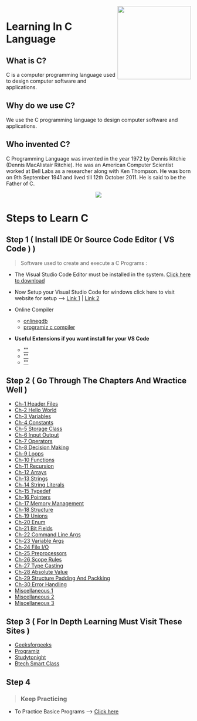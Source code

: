 <img src="https://github.com/abhayanigam/Learning_In_C_Language/blob/main/c.png" align="right" width="200" align="right" />

# Learning In C Language

## What is C?
C is a computer programming language used to design computer software and applications.

## Why do we use C?
We use the C programming language to design computer software and applications.

## Who invented C?
C Programming Language was invented in the year 1972 by Dennis Ritchie (Dennis MacAlistair Ritchie). He was an American Computer Scientist worked at Bell Labs as a researcher along with Ken Thompson. He was born on 9th September 1941 and lived till 12th October 2011. He is said to be the Father of C.

<div align="center">
<img src="https://github.com/abhayanigam/Learning_In_C_Language/blob/main/DennisRitchie.png"/>
</div>

# Steps to Learn C
## Step 1 ( Install IDE Or Source Code Editor ( VS Code ) )
> Software used to create and execute a C Programs :
- The Visual Studio Code Editor must be installed in the system.  [Click here to download ](https://visualstudio.microsoft.com/downloads/)
- Now Setup your Visual Studio Code for windows click here to visit website for setup --> [Link 1](https://www.javatpoint.com/how-to-run-a-c-program-in-visual-studio-code) |   [Link 2](https://ludwiguer.medium.com/configure-visual-studio-code-to-compile-and-run-c-c-3cef24b4f690) 

- Online Compiler
    - [onlinegdb](https://www.onlinegdb.com/)
    - [programiz c compiler](https://www.programiz.com/c-programming/online-compiler/)

- **Useful Extensions if you want install for your VS Code**
    - [""]()
    - [""]()
    - [""]()

## Step 2 ( Go Through The Chapters And Wractice Well )
   - [Ch-1 Header Files](https://github.com/abhayanigam/Learning_In_C_Language/tree/main/Chapters_In_C/Ch_1_HeaderFiles)
   - [Ch-2 Hello World](https://github.com/abhayanigam/Learning_In_C_Language/tree/main/Chapters_In_C/Ch_2_HelloWorld)
   - [Ch-3 Variables](https://github.com/abhayanigam/Learning_In_C_Language/tree/main/Chapters_In_C/Ch_3_Variables)
   - [Ch-4 Constants](https://github.com/abhayanigam/Learning_In_C_Language/tree/main/Chapters_In_C/Ch_4_Constants)
   - [Ch-5 Storage Class](https://github.com/abhayanigam/Learning_In_C_Language/tree/main/Chapters_In_C/Ch_5_StorageClass)
   - [Ch-6 Input Output](https://github.com/abhayanigam/Learning_In_C_Language/tree/main/Chapters_In_C/Ch_6_InputOutput)
   - [Ch-7 Operators](https://github.com/abhayanigam/Learning_In_C_Language/tree/main/Chapters_In_C/Ch_7_Operators)
   - [Ch-8 Decision Making](https://github.com/abhayanigam/Learning_In_C_Language/tree/main/Chapters_In_C/Ch_8_DecisionMaking)
   - [Ch-9 Loops](https://github.com/abhayanigam/Learning_In_C_Language/tree/main/Chapters_In_C/Ch_9_Loops)
   - [Ch-10 Functions](https://github.com/abhayanigam/Learning_In_C_Language/tree/main/Chapters_In_C/Ch_10_Functions)
   - [Ch-11 Recursion](https://github.com/abhayanigam/Learning_In_C_Language/tree/main/Chapters_In_C/Ch_11_Recursion)
   - [Ch-12 Arrays](https://github.com/abhayanigam/Learning_In_C_Language/tree/main/Chapters_In_C/Ch_12_Arrays)
   - [Ch-13 Strings](https://github.com/abhayanigam/Learning_In_C_Language/tree/main/Chapters_In_C/Ch_13_Strings)
   - [Ch-14 String Literals](https://github.com/abhayanigam/Learning_In_C_Language/tree/main/Chapters_In_C/Ch_14_StringLiterals)
   - [Ch-15 Typedef](https://github.com/abhayanigam/Learning_In_C_Language/tree/main/Chapters_In_C/Ch_15_Typedef)
   - [Ch-16 Pointers](https://github.com/abhayanigam/Learning_In_C_Language/tree/main/Chapters_In_C/Ch_16_Pointers)
   - [Ch-17 Memory Management](https://github.com/abhayanigam/Learning_In_C_Language/tree/main/Chapters_In_C/Ch_17_MemoryManagement)
   - [Ch-18 Structure](https://github.com/abhayanigam/Learning_In_C_Language/tree/main/Chapters_In_C/Ch_18_Structure)
   - [Ch-19 Unions](https://github.com/abhayanigam/Learning_In_C_Language/tree/main/Chapters_In_C/Ch_19_Unions)
   - [Ch-20 Enum](https://github.com/abhayanigam/Learning_In_C_Language/tree/main/Chapters_In_C/Ch_20_enum)
   - [Ch-21 Bit Fields](https://github.com/abhayanigam/Learning_In_C_Language/tree/main/Chapters_In_C/Ch_21_BitFields)
   - [Ch-22 Command Line Args](https://github.com/abhayanigam/Learning_In_C_Language/tree/main/Chapters_In_C/Ch_22_CommandLineArgs)
   - [Ch-23 Variable Args](https://github.com/abhayanigam/Learning_In_C_Language/tree/main/Chapters_In_C/Ch_23_VariableArgument)
   - [Ch-24 File I/O](https://github.com/abhayanigam/Learning_In_C_Language/tree/main/Chapters_In_C/Ch_24_FileIO)
   - [Ch-25 Preprocessors](https://github.com/abhayanigam/Learning_In_C_Language/tree/main/Chapters_In_C/Ch_25_Preprocessors)
   - [Ch-26 Scope Rules](https://github.com/abhayanigam/Learning_In_C_Language/tree/main/Chapters_In_C/Ch_26_ScopeRules)
   - [Ch-27 Type Casting](https://github.com/abhayanigam/Learning_In_C_Language/tree/main/Chapters_In_C/Ch_27_TypeCasting)
   - [Ch-28 Absolute Value](https://github.com/abhayanigam/Learning_In_C_Language/tree/main/Chapters_In_C/Ch_28_Absolute_Value)
   - [Ch-29 Structure Padding And Packking](https://github.com/abhayanigam/Learning_In_C_Language/tree/main/Chapters_In_C/Ch_29_Structure_padding_and_packking)
   - [Ch-30 Error Handling](https://github.com/abhayanigam/Learning_In_C_Language/tree/main/Chapters_In_C/Ch_30_ErrorHandling)
   - [Miscellaneous 1](https://github.com/abhayanigam/Learning_In_C_Language/tree/main/Chapters_In_C/EscapeSequence)
   - [Miscellaneous 2](https://github.com/abhayanigam/Learning_In_C_Language/tree/main/Chapters_In_C/Floating-PointTypes)
   - [Miscellaneous 3](https://github.com/abhayanigam/Learning_In_C_Language/tree/main/Chapters_In_C/IntegerTypes)

## Step 3 ( For In Depth Learning Must Visit These Sites )
   - [Geeksforgeeks](https://www.geeksforgeeks.org/c-programming-language/)
   - [Programiz](https://www.programiz.com/c-programming)
   - [Studytonight](https://www.studytonight.com/c/)
   - [Btech Smart Class](http://www.btechsmartclass.com/c_programming/introduction-to-c-programming.html)
   
## Step 4
> <h3><b>Keep Practicing</b></h3> 
 - To Practice Basice Programs --> [Click here](https://github.com/abhayanigam/Learning_In_C_Language/tree/main/C_basic_programs)
